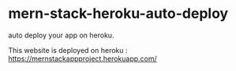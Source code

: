 # mern-stack-heroku-auto-deploy
auto deploy your app on heroku.

This website is deployed on heroku : https://mernstackappproject.herokuapp.com/
